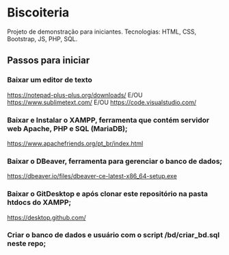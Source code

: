 # Biscoiteria
Projeto de demonstração para iniciantes. Tecnologias: HTML, CSS, Bootstrap, JS, PHP, SQL.


## Passos para iniciar

### Baixar um editor de texto

https://notepad-plus-plus.org/downloads/
E/OU
https://www.sublimetext.com/
E/OU
https://code.visualstudio.com/


### Baixar e Instalar o XAMPP, ferramenta que contém servidor web Apache, PHP e SQL (MariaDB);

https://www.apachefriends.org/pt_br/index.html


### Baixar o DBeaver, ferramenta para gerenciar o banco de dados;

https://dbeaver.io/files/dbeaver-ce-latest-x86_64-setup.exe


### Baixar o GitDesktop e após clonar este repositório na pasta htdocs do XAMPP;

https://desktop.github.com/


### Criar o banco de dados e usuário com o script /bd/criar_bd.sql neste repo;

